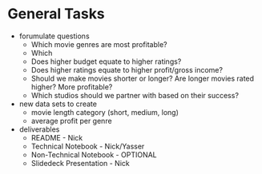 # General Tasks

* forumulate questions
    * Which movie genres are most profitable?
    * Which 
    * Does higher budget equate to higher ratings?
    * Does higher ratings equate to higher profit/gross income?
    * Should we make movies shorter or longer? Are longer movies rated higher? More profitable?
    * Which studios should we partner with based on their success?
* new data sets to create
    * movie length category (short, medium, long)
    * average profit per genre
* deliverables
    * README - Nick
    * Technical Notebook - Nick/Yasser
    * Non-Technical Notebook - OPTIONAL
    * Slidedeck Presentation - Nick